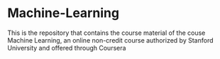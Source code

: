 # Machine-Learning
 This is the repository that contains the course material of the couse Machine Learning, an online non-credit course authorized by Stanford University and offered through Coursera 
